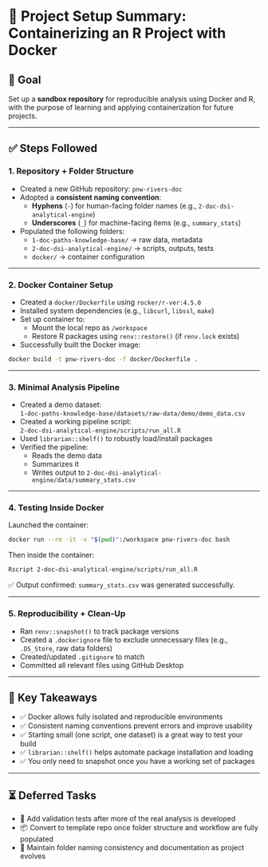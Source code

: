 # 🧭 Project Setup Summary: Containerizing an R Project with Docker

## 📌 Goal
Set up a **sandbox repository** for reproducible analysis using Docker and R, with the purpose of learning and applying containerization for future projects.

---

## ✅ Steps Followed

### 1. **Repository + Folder Structure**
- Created a new GitHub repository: `pnw-rivers-doc`
- Adopted a **consistent naming convention**:
  - **Hyphens** (`-`) for human-facing folder names (e.g., `2-doc-dsi-analytical-engine`)
  - **Underscores** (`_`) for machine-facing items (e.g., `summary_stats`)
- Populated the following folders:
  - `1-doc-paths-knowledge-base/` → raw data, metadata
  - `2-doc-dsi-analytical-engine/` → scripts, outputs, tests
  - `docker/` → container configuration

---

### 2. **Docker Container Setup**
- Created a `docker/Dockerfile` using `rocker/r-ver:4.5.0`
- Installed system dependencies (e.g., `libcurl`, `libssl`, `make`)
- Set up container to:
  - Mount the local repo as `/workspace`
  - Restore R packages using `renv::restore()` (if `renv.lock` exists)
- Successfully built the Docker image:

```bash
docker build -t pnw-rivers-doc -f docker/Dockerfile .
```

---

### 3. **Minimal Analysis Pipeline**
- Created a demo dataset:  
  `1-doc-paths-knowledge-base/datasets/raw-data/demo/demo_data.csv`
- Created a working pipeline script:  
  `2-doc-dsi-analytical-engine/scripts/run_all.R`
- Used `librarian::shelf()` to robustly load/install packages
- Verified the pipeline:
  - Reads the demo data
  - Summarizes it
  - Writes output to `2-doc-dsi-analytical-engine/data/summary_stats.csv`

---

### 4. **Testing Inside Docker**
Launched the container:

```bash
docker run --rm -it -v "$(pwd)":/workspace pnw-rivers-doc bash
```

Then inside the container:

```bash
Rscript 2-doc-dsi-analytical-engine/scripts/run_all.R
```

✅ Output confirmed: `summary_stats.csv` was generated successfully.

---

### 5. **Reproducibility + Clean-Up**
- Ran `renv::snapshot()` to track package versions
- Created a `.dockerignore` file to exclude unnecessary files (e.g., `.DS_Store`, raw data folders)
- Created/updated `.gitignore` to match
- Committed all relevant files using GitHub Desktop

---

## 📝 Key Takeaways

- ✅ Docker allows fully isolated and reproducible environments
- ✅ Consistent naming conventions prevent errors and improve usability
- ✅ Starting small (one script, one dataset) is a great way to test your build
- ✅ `librarian::shelf()` helps automate package installation and loading
- ✅ You only need to snapshot once you have a working set of packages

---

## ⏳ Deferred Tasks
- 🧪 Add validation tests after more of the real analysis is developed
- 📦 Convert to template repo once folder structure and workflow are fully populated
- 🧼 Maintain folder naming consistency and documentation as project evolves
